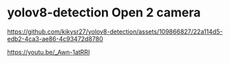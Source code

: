 # yolov8-detection Open 2 camera

https://github.com/kikysr27/yolov8-detection/assets/109866827/22a114d5-edb2-4ca3-ae86-4c93472d8780

https://youtu.be/_Awn-1atRRI


